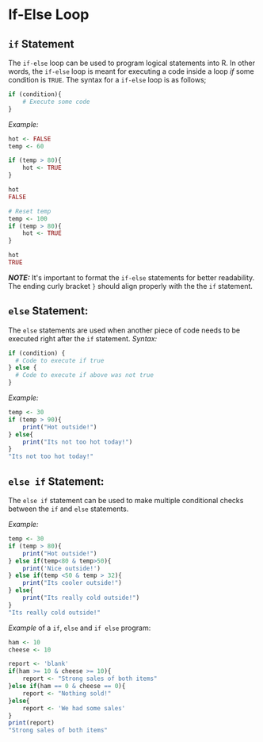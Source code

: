 # If-Else Loop

`if` Statement
----

The `if-else` loop can be used to program logical statements into R. In other words, the `if-else` loop is meant for executing a code inside a loop _if_ some condition is `TRUE`. The syntax for a `if-else` loop is as follows;

```R
if (condition){
    # Execute some code
}
```

_Example:_

```R
hot <- FALSE
temp <- 60

if (temp > 80){
    hot <- TRUE
}

hot
FALSE

# Reset temp
temp <- 100
if (temp > 80){
    hot <- TRUE
}

hot
TRUE
```

_**NOTE:**_ It's important to format the `if-else` statements for better readability. The ending curly bracket `}` should align properly with the the `if` statement.

`else` Statement:
-----
The `else` statements are used when another piece of code needs to be executed right after the `if` statement.
_Syntax:_

```R
if (condition) {
  # Code to execute if true
} else {
  # Code to execute if above was not true
}
```

_Example:_

```R
temp <- 30
if (temp > 90){
    print("Hot outside!")
} else{
    print("Its not too hot today!")
}
"Its not too hot today!"
```

`else if` Statement:
----
The `else if` statement can be used to make multiple conditional checks between the `if` and `else` statements.

_Example:_

```R
temp <- 30
if (temp > 80){
    print("Hot outside!")
} else if(temp<80 & temp>50){
    print('Nice outside!')
} else if(temp <50 & temp > 32){
    print("Its cooler outside!")
} else{
    print("Its really cold outside!")
}
"Its really cold outside!"
```

_Example_ of a `if`, `else` and `if else` program:

```R
ham <- 10
cheese <- 10

report <- 'blank'
if(ham >= 10 & cheese >= 10){
    report <- "Strong sales of both items"
}else if(ham == 0 & cheese == 0){
    report <- "Nothing sold!"
}else{
    report <- 'We had some sales'
}
print(report)
"Strong sales of both items"
```